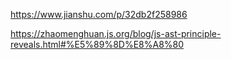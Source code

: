 https://www.jianshu.com/p/32db2f258986

https://zhaomenghuan.js.org/blog/js-ast-principle-reveals.html#%E5%89%8D%E8%A8%80
